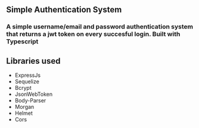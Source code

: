## Simple Authentication System

<h3>A simple username/email and password authentication system that returns a jwt token on every succesful login. Built with Typescript</h3>


## Libraries used
<ul>
    <li>ExpressJs</li>
    <li>Sequelize</li>
    <li>Bcrypt</li>
    <li>JsonWebToken</li>
    <li>Body-Parser</li>
    <li>Morgan</li>
    <li>Helmet</li>
    <li>Cors</li>
</ul>